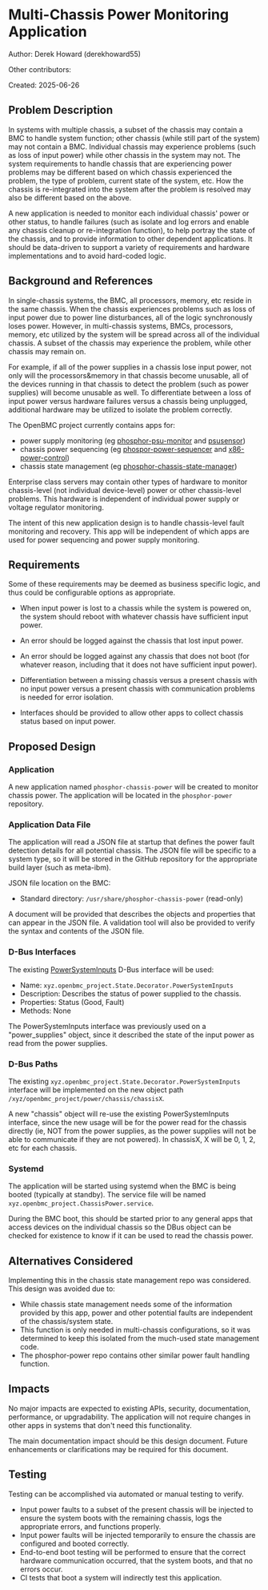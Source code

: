 ﻿# Multi-Chassis Power Monitoring Application

Author: Derek Howard (derekhoward55)

Other contributors:

Created: 2025-06-26

## Problem Description

In systems with multiple chassis, a subset of the chassis may contain a BMC to
handle system function; other chassis (while still part of the system) may not
contain a BMC. Individual chassis may experience problems (such as loss of input
power) while other chassis in the system may not. The system requirements to
handle chassis that are experiencing power problems may be different based on
which chassis experienced the problem, the type of problem, current state of the
system, etc. How the chassis is re-integrated into the system after the problem
is resolved may also be different based on the above.

A new application is needed to monitor each individual chassis' power or other
status, to handle failures (such as isolate and log errors and enable any
chassis cleanup or re-integration function), to help portray the state of the
chassis, and to provide information to other dependent applications. It should
be data-driven to support a variety of requirements and hardware implementations
and to avoid hard-coded logic.

## Background and References

In single-chassis systems, the BMC, all processors, memory, etc reside in the
same chassis. When the chassis experiences problems such as loss of input power
due to power line disturbances, all of the logic synchronously loses power.
However, in multi-chassis systems, BMCs, processors, memory, etc utilized by the
system will be spread across all of the individual chassis. A subset of the
chassis may experience the problem, while other chassis may remain on.

For example, if all of the power supplies in a chassis lose input power, not
only will the processors&memory in that chassis become unusable, all of the
devices running in that chassis to detect the problem (such as power supplies)
will become unusable as well. To differentiate between a loss of input power
versus hardware failures versus a chassis being unplugged, additional hardware
may be utilized to isolate the problem correctly.

The OpenBMC project currently contains apps for:

- power supply monitoring (eg [phosphor-psu-monitor][1] and [psusensor][2])
- chassis power sequencing (eg [phospor-power-sequencer][3] and
  [x86-power-control][4])
- chassis state management (eg [phosphor-chassis-state-manager][5])

Enterprise class servers may contain other types of hardware to monitor
chassis-level (not individual device-level) power or other chassis-level
problems. This hardware is independent of individual power supply or voltage
regulator monitoring.

The intent of this new application design is to handle chassis-level fault
monitoring and recovery. This app will be independent of which apps are used for
power sequencing and power supply monitoring.

## Requirements

Some of these requirements may be deemed as business specific logic, and thus
could be configurable options as appropriate.

- When input power is lost to a chassis while the system is powered on, the
  system should reboot with whatever chassis have sufficient input power.

- An error should be logged against the chassis that lost input power.

- An error should be logged against any chassis that does not boot (for whatever
  reason, including that it does not have sufficient input power).

- Differentiation between a missing chassis versus a present chassis with no
  input power versus a present chassis with communication problems is needed for
  error isolation.

- Interfaces should be provided to allow other apps to collect chassis status
  based on input power.

## Proposed Design

### Application

A new application named `phosphor-chassis-power` will be created to monitor
chassis power. The application will be located in the `phosphor-power`
repository.

### Application Data File

The application will read a JSON file at startup that defines the power fault
detection details for all potential chassis. The JSON file will be specific to a
system type, so it will be stored in the GitHub repository for the appropriate
build layer (such as meta-ibm).

JSON file location on the BMC:

- Standard directory: `/usr/share/phosphor-chassis-power` (read-only)

A document will be provided that describes the objects and properties that can
appear in the JSON file. A validation tool will also be provided to verify the
syntax and contents of the JSON file.

### D-Bus Interfaces

The existing [PowerSystemInputs][6] D-Bus interface will be used:

- Name: `xyz.openbmc_project.State.Decorator.PowerSystemInputs`
- Description: Describes the status of power supplied to the chassis.
- Properties: Status (Good, Fault)
- Methods: None

The PowerSystemInputs interface was previously used on a "power_supplies"
object, since it described the state of the input power as read from the power
supplies.

### D-Bus Paths

The existing `xyz.openbmc_project.State.Decorator.PowerSystemInputs` interface
will be implemented on the new object path
`/xyz/openbmc_project/power/chassis/chassisX`.

A new "chassis" object will re-use the existing PowerSystemInputs interface,
since the new usage will be for the power read for the chassis directly (ie, NOT
from the power supplies, as the power supplies will not be able to communicate
if they are not powered). In chassisX, X will be 0, 1, 2, etc for each chassis.

### Systemd

The application will be started using systemd when the BMC is being booted
(typically at standby). The service file will be named
`xyz.openbmc_project.ChassisPower.service`.

During the BMC boot, this should be started prior to any general apps that
access devices on the individual chassis so the DBus object can be checked for
existence to know if it can be used to read the chassis power.

## Alternatives Considered

Implementing this in the chassis state management repo was considered. This
design was avoided due to:

- While chassis state management needs some of the information provided by this
  app, power and other potential faults are independent of the chassis/system
  state.
- This function is only needed in multi-chassis configurations, so it was
  determined to keep this isolated from the much-used state management code.
- The phosphor-power repo contains other similar power fault handling function.

## Impacts

No major impacts are expected to existing APIs, security, documentation,
performance, or upgradability. The application will not require changes in other
apps in systems that don't need this functionality.

The main documentation impact should be this design document. Future
enhancements or clarifications may be required for this document.

## Testing

Testing can be accomplished via automated or manual testing to verify.

- Input power faults to a subset of the present chassis will be injected to
  ensure the system boots with the remaining chassis, logs the appropriate
  errors, and functions properly.
- Input power faults will be injected temporarily to ensure the chassis are
  configured and booted correctly.
- End-to-end boot testing will be performed to ensure that the correct hardware
  communication occurred, that the system boots, and that no errors occur.
- CI tests that boot a system will indirectly test this application.

[1]: https://github.com/openbmc/phosphor-power/tree/master/phosphor-power-supply
[2]: https://github.com/openbmc/dbus-sensors/tree/master/src/psu
[3]:
  https://github.com/openbmc/phosphor-power/tree/master/phosphor-power-sequencer
[4]: https://github.com/openbmc/x86-power-control
[5]: https://github.com/openbmc/phosphor-state-manager
[6]:
  https://github.com/openbmc/phosphor-dbus-interfaces/blob/master/yaml/xyz/openbmc_project/State/Decorator/PowerSystemInputs.interface.yaml
